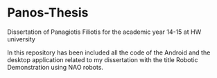 # Panos-Thesis
Dissertation of Panagiotis Filiotis for the academic year 14-15 at HW university


In this repository has been included all the code of the Android and the desktop application related to my dissertation with the title Robotic Demonstration using NAO robots.

